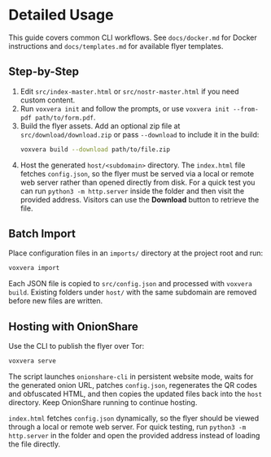 # Detailed Usage

This guide covers common CLI workflows. See `docs/docker.md` for Docker instructions and `docs/templates.md` for available flyer templates.

## Step-by-Step
1. Edit `src/index-master.html` or `src/nostr-master.html` if you need custom content.
2. Run `voxvera init` and follow the prompts, or use `voxvera init --from-pdf path/to/form.pdf`.
3. Build the flyer assets. Add an optional zip file at `src/download/download.zip` or pass `--download` to include it in the build:
   ```bash
   voxvera build --download path/to/file.zip
   ```
4. Host the generated `host/<subdomain>` directory. The `index.html` file fetches `config.json`, so the flyer must be served via a local or remote web server rather than opened directly from disk. For a quick test you can run `python3 -m http.server` inside the folder and then visit the provided address. Visitors can use the **Download** button to retrieve the file.

## Batch Import
Place configuration files in an `imports/` directory at the project root and run:
```bash
voxvera import
```
Each JSON file is copied to `src/config.json` and processed with `voxvera build`. Existing folders under `host/` with the same subdomain are removed before new files are written.

## Hosting with OnionShare
Use the CLI to publish the flyer over Tor:
```bash
voxvera serve
```
The script launches `onionshare-cli` in persistent website mode, waits for the generated onion URL, patches `config.json`, regenerates the QR codes and obfuscated HTML, and then copies the updated files back into the `host` directory. Keep OnionShare running to continue hosting.

`index.html` fetches `config.json` dynamically, so the flyer should be viewed through a local or remote web server. For quick testing, run `python3 -m http.server` in the folder and open the provided address instead of loading the file directly.
